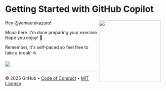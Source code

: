 # Getting Started with GitHub Copilot

<img src="https://octodex.github.com/images/Professortocat_v2.png" align="right" height="200px" />

Hey @yamaurakazuto!

Mona here. I'm done preparing your exercise. Hope you enjoy! 💚

Remember, it's self-paced so feel free to take a break! ☕️

[![](https://img.shields.io/badge/Go%20to%20Exercise-%E2%86%92-1f883d?style=for-the-badge&logo=github&labelColor=197935)](https://github.com/yamaurakazuto/skills-getting-started-with-github-copilot/issues/1)

---

&copy; 2025 GitHub &bull; [Code of Conduct](https://www.contributor-covenant.org/version/2/1/code_of_conduct/code_of_conduct.md) &bull; [MIT License](https://gh.io/mit)

